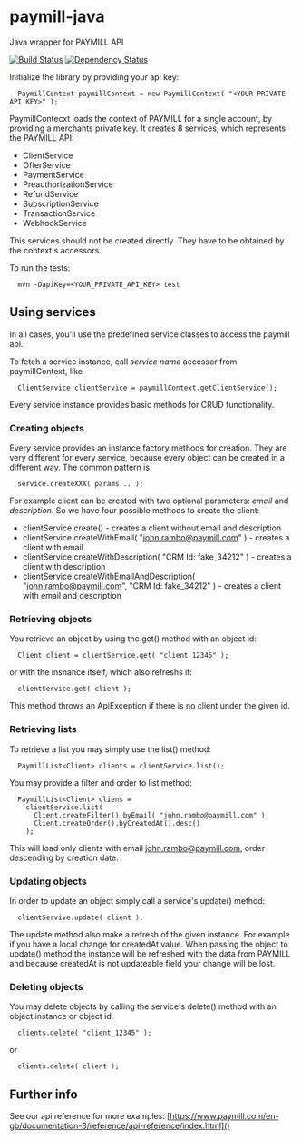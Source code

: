 paymill-java
============
Java wrapper for PAYMILL API

[![Build Status](https://travis-ci.org/paymill/paymill-java.png?branch=master)](https://travis-ci.org/paymill/paymill-java) [![Dependency Status](https://www.versioneye.com/user/projects/51f106fa632bac3e2b036ded/badge.png)](https://www.versioneye.com/user/projects/51f106fa632bac3e2b036ded)

Initialize the library by providing your api key:
```
  PaymillContext paymillContext = new PaymillContext( "<YOUR PRIVATE API KEY>" );
```
PaymillContecxt loads the context of PAYMILL for a single account, by providing a merchants private key. It creates 8 services, which represents the PAYMILL API:
 * ClientService
 * OfferService
 * PaymentService
 * PreauthorizationService
 * RefundService
 * SubscriptionService
 * TransactionService
 * WebhookService

This services should not be created directly. They have to be obtained by the context's accessors.

To run the tests:
```
  mvn -DapiKey=<YOUR_PRIVATE_API_KEY> test
```

Using services
--------------

In all cases, you'll use the predefined service classes to access the paymill api.

To fetch a service instance, call *service name* accessor from paymillContext, like
```
  ClientService clientService = paymillContext.getClientService();
```
Every service instance provides basic methods for CRUD functionality.

### Creating objects

Every service provides an instance factory methods for creation. They are very different for every service, because every object can be created in a different way. The common pattern is
```
  service.createXXX( params... );
```
For example client can be created with two optional parameters: *email* and *description*. So we have four possible methods to create the client:
* clientService.create() - creates a client without email and description
* clientService.createWithEmail( "john.rambo@paymill.com" ) - creates a client with email
* clientService.createWithDescription( "CRM Id: fake_34212" ) - creates a client with description
* clientService.createWithEmailAndDescription( "john.rambo@paymill.com", "CRM Id: fake_34212" ) - creates a client with email and description

### Retrieving objects

You retrieve an object by using the get() method with an object id:
```
  Client client = clientService.get( "client_12345" );
```
or with the insnance itself, which also refreshs it:
```
  clientService.get( client );
```
This method throws an ApiException if there is no client under the given id.

### Retrieving lists

To retrieve a list you may simply use the list() method:
```
  PaymillList<Client> clients = clientService.list();
```
You may provide a filter and order to list method:
```
  PaymillList<Client> cliens =
    clientService.list(
      Client.createFilter().byEmail( "john.rambo@paymill.com" ),
      Client.createOrder().byCreatedAt().desc()
    );
```
This will load only clients with email john.rambo@paymill.com, order descending by creation date.

### Updating objects

In order to update an object simply call a service's update() method:
```
  clientServive.update( client );
```
The update method also make a refresh of the given instance. For example if you have a local change for createdAt value. When passing the object to update() method the instance will be refreshed with the data from PAYMILL and because createdAt is not updateable field your change will be lost.

### Deleting objects

You may delete objects by calling the service's delete() method with an object instance or object id.
```
  clients.delete( "client_12345" );
```
or
```
  clients.delete( client );
```
Further info
------------

See our api reference for more examples: [https://www.paymill.com/en-gb/documentation-3/reference/api-reference/index.html]()

